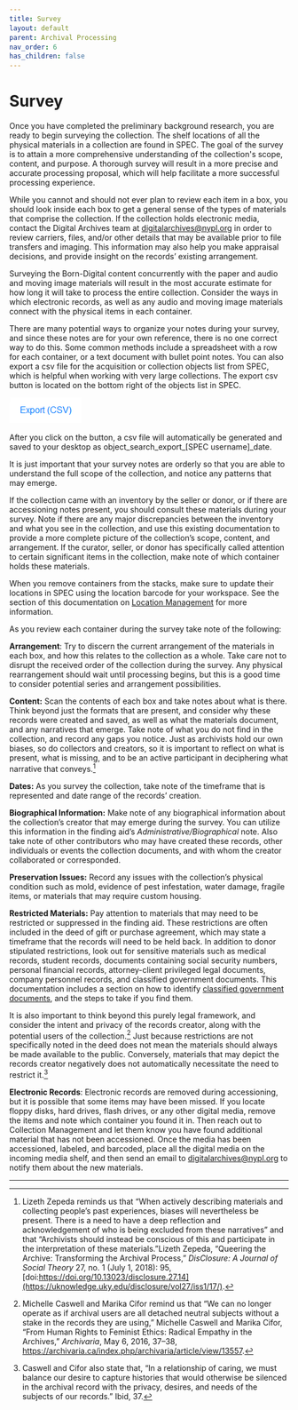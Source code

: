 ```yaml
---
title: Survey
layout: default
parent: Archival Processing
nav_order: 6
has_children: false
---
```

# Survey
Once you have completed the preliminary background research, you are ready to begin surveying the collection. The shelf locations of all the physical materials in a collection are found in SPEC. The goal of the survey is to attain a more comprehensive understanding of the collection's scope, content, and purpose. A thorough survey will result in a more precise and accurate processing proposal, which will help facilitate a more successful processing experience.

While you cannot and should not ever plan to review each item in a box, you should look inside each box to get a general sense of the types of materials that comprise the collection. If the collection holds electronic media, contact the Digital Archives team at <digitalarchives@nypl.org> in order to review carriers, files, and/or other details that may be available prior to file transfers and imaging. This information may also help you make appraisal decisions, and provide insight on the records’ existing arrangement. 

Surveying the Born-Digital content concurrently with the paper and audio and moving image materials will result in the most accurate estimate for how long it will take to process the entire collection. Consider the ways in which electronic records, as well as any audio and moving image materials connect with the physical items in each container. 

There are many potential ways to organize your notes during your survey, and since these notes are for your own reference, there is no one correct way to do this. Some common methods include a spreadsheet with a row for each container, or a text document with bullet point notes. You can also export a csv file for the acquisition or collection objects list from SPEC, which is helpful when working with very large collections. The export csv button is located on the bottom right of the objects list in SPEC. 

![SPEC EXPORT BUTTOM IMAGE](Images/02-SPEC_export_button.png)

After you click on the button, a csv file will automatically be generated and saved to your desktop as object_search_export_[SPEC username]_date.

It is just important that your survey notes are orderly so that you are able to understand the full scope of the collection, and notice any patterns that may emerge. 

If the collection came with an inventory by the seller or donor, or if there are accessioning notes present, you should consult these materials during your survey. Note if there are any major discrepancies between the inventory and what you see in the collection, and use this existing documentation to provide a more complete picture of the collection’s scope, content, and arrangement. If the curator, seller, or donor has specifically called attention to certain significant items in the collection, make note of which container holds these materials.

When you remove containers from the stacks, make sure to update their locations in SPEC using the location barcode for your workspace. See the section of this documentation on [Location Management](/Location_Management.md) for more information. 

As you review each container during the survey take note of the following:

**Arrangement**: Try to discern the current arrangement of the materials in each box, and how this relates to the collection as a whole. Take care not to disrupt the received order of the collection during the survey. Any physical rearrangement should wait until processing begins, but this is a good time to consider potential series and arrangement possibilities.

**Content:** Scan the contents of each box and take notes about what is there. Think beyond just the formats that are present, and consider why these records were created and saved, as well as what the materials document, and any narratives that emerge. Take note of what you do not find in the collection, and record any gaps you notice. Just as archivists hold our own biases, so do collectors and creators, so it is important to reflect on what is present, what is missing, and to be an active participant in deciphering what narrative that conveys.[^1]

**Dates:** As you survey the collection, take note of the timeframe that is represented and date range of the records’ creation. 

**Biographical Information:** Make note of any biographical information about the collection’s creator that may emerge during the survey. You can utilize this information in the finding aid’s _Administrative/Biographical_ note. Also take note of other contributors who may have created these records, other individuals or events the collection documents, and with whom the creator collaborated or corresponded.

**Preservation Issues:** Record any issues with the collection’s physical condition such as mold, evidence of pest infestation, water damage, fragile items, or materials that may require custom housing.

**Restricted Materials:** Pay attention to materials that may need to be restricted or suppressed in the finding aid. These restrictions are often included in the deed of gift or purchase agreement, which may state a timeframe that the records will need to be held back. In addition to donor stipulated restrictions, look out for sensitive materials such as medical records, student records, documents containing social security numbers, personal financial records, attorney-client privileged legal documents, company personnel records, and classified government documents. This documentation includes a section on how to identify [classified government documents](/Identification_and_Handling_of_Classified_Documents.md), and the steps to take if you find them. 

It is also important to think beyond this purely legal framework, and consider the intent and privacy of the records creator, along with the potential users of the collection.[^2] Just because restrictions are not specifically noted in the deed does not mean the materials should always be made available to the public. Conversely, materials that may depict the records creator negatively does not automatically necessitate the need to restrict it.[^3]

**Electronic Records**: Electronic records are removed during accessioning, but it is possible that some items may have been missed. If you locate floppy disks, hard drives, flash drives, or any other digital media, remove the items and note which container you found it in. Then reach out to Collection Management and let them know you have found additional material that has not been accessioned. Once the media has been accessioned, labeled, and barcoded, place all the digital media on the incoming media shelf, and then send an email to <digitalarchives@nypl.org> to notify them about the new materials.

---

[^1]: Lizeth Zepeda reminds us that “When actively describing materials and collecting people’s past experiences, biases will nevertheless be present. There is a need to have a deep reflection and acknowledgement of who is being excluded from these narratives” and that “Archivists should instead be conscious of this and participate in the interpretation of these materials.”Lizeth Zepeda, “Queering the Archive: Transforming the Archival Process,” _DisClosure: A Journal of Social Theory_ 27, no. 1 (July 1, 2018): 95, [doi:https://doi.org/10.13023/disclosure.27.14](https://uknowledge.uky.edu/disclosure/vol27/iss1/17/).

[^2]: Michelle Caswell and Marika Cifor remind us that “We can no longer operate as if archival users are all detached neutral subjects without a stake in the records they are using,” Michelle Caswell and Marika Cifor, “From Human Rights to Feminist Ethics: Radical Empathy in the Archives,” _Archivaria_, May 6, 2016, 37–38, <https://archivaria.ca/index.php/archivaria/article/view/13557>.

[^3]:  Caswell and Cifor also state that, “In a relationship of caring, we must balance our desire to capture histories that would otherwise be silenced in the archival record with the privacy, desires, and needs of the subjects of our records.” Ibid, 37.


